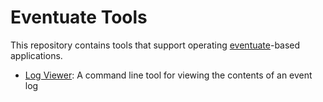 Eventuate Tools
===============

This repository contains tools that support operating 
[eventuate](https://github.com/RBMHTechnology/eventuate)-based applications.

- [Log Viewer](log-viewer/README.md): A command line tool for viewing the contents 
  of an event log
